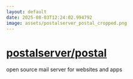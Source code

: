 ```yaml
---
layout: default
date: 2025-08-03T12:24:02.994792
image: assets/postalserver_postal_cropped.png
---
```


# [postalserver/postal](https://github.com/postalserver/postal)

open source mail server for websites and apps
